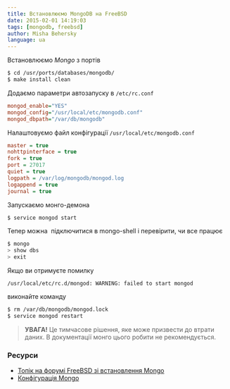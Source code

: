 ```yaml
---
title: Встановлюємо MongoDB на FreeBSD
date: 2015-02-01 14:19:03
tags: [mongodb, freebsd]
author: Misha Behersky
language: ua
---
```


Встановлюємо _Mongo_ з портів

```bash
$ cd /usr/ports/databases/mongodb/
$ make install clean
```

Додаємо параметри автозапуску в `/etc/rc.conf`

```ini
mongod_enable="YES"
mongod_config="/usr/local/etc/mongodb.conf"
mongod_dbpath="/var/db/mongodb"
```

Налаштовуємо файл конфігурації `/usr/local/etc/mongodb.conf`

```ini
master = true
nohttpinterface = true
fork = true
port = 27017
quiet = true
logpath = /var/log/mongodb/mongod.log
logappend = true
journal = true
```

Запускаємо монго-демона

```bash
$ service mongod start
```

Тепер можна  підключитися в mongo-shell і перевірити, чи все працює

```bash
$ mongo
> show dbs
> exit
```

Якщо ви отримуєте помилку

```
/usr/local/etc/rc.d/mongod: WARNING: failed to start mongod
```

виконайте команду

```bash
$ rm /var/db/mongodb/mongod.lock
$ service mongod restart
```

> **УВАГА!** Це тимчасове рішення, яке може призвести до втрати даних. В документації монго цього робити не рекомендується.

### Ресурси

* [Топік на форумі FreeBSD зі встановлення Mongo](http://freebsd.pro/topic/28/)
* [Конфігурація Mongo](http://docs.mongodb.org/manual/administration/configuration/)
